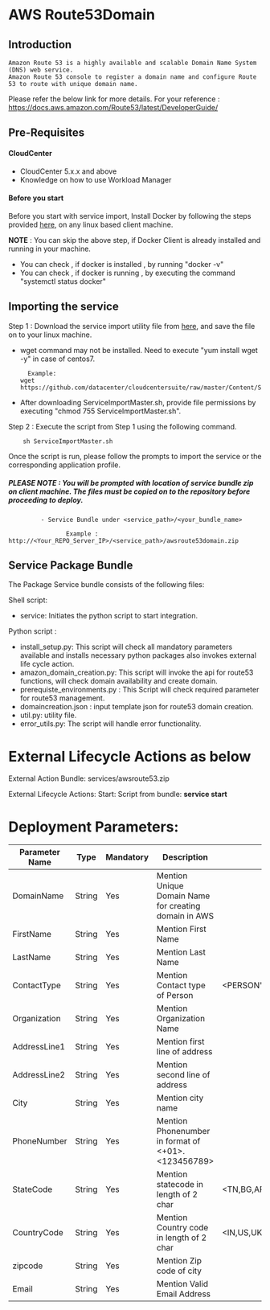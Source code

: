 # AWS Route53Domain
## Introduction

	Amazon Route 53 is a highly available and scalable Domain Name System (DNS) web service.
    Amazon Route 53 console to register a domain name and configure Route 53 to route with unique domain name.

Please refer the below link for more details.
	For your reference : https://docs.aws.amazon.com/Route53/latest/DeveloperGuide/

## Pre-Requisites
#### CloudCenter
- CloudCenter 5.x.x and above
- Knowledge on how to use Workload Manager

#### Before you start
Before you start with service import, Install Docker by following the steps provided [here](https://wwwin-github.cisco.com/CloudCenterSuite/Content-Factory/raw/master/dockerimages/Steps%20for%20Installation%20of%20Docker%20CE%20on%20CentOS7_V2.docx), on any linux based client machine.

**NOTE** : You can skip the above step, if Docker Client is already installed and running in your machine. 
- You can check , if docker is installed , by running "docker -v"
- You can check , if docker is running , by executing the command "systemctl status docker"

## Importing the service

Step 1 : Download the service import utility file  from [here](https://raw.githubusercontent.com/datacenter/cloudcentersuite/master/Content/Scripts/ServiceImportMaster.sh), and save the file on to your linux machine.
- wget command may not be installed. Need to execute "yum install wget -y" in case of centos7.

	    Example: 
      wget https://github.com/datacenter/cloudcentersuite/raw/master/Content/Scripts/ServiceImportMaster.sh
				
- After downloading ServiceImportMaster.sh, provide file permissions by executing "chmod 755 ServiceImportMaster.sh".

Step 2 : Execute the script from Step 1 using the following command.

        sh ServiceImportMaster.sh

Once the script is run, please follow the prompts to import the service or the corresponding application profile.


##### PLEASE NOTE : You will be prompted with location of service bundle zip on client machine. The files must be copied on to the repository before proceeding to deploy.

             - Service Bundle under <service_path>/<your_bundle_name>
                    
                    Example : http://<Your_REPO_Server_IP>/<service_path>/awsroute53domain.zip


## Service Package Bundle
The Package Service bundle consists of the following files:

Shell script:
 - service: Initiates the python script to start integration.

Python script :
 - install_setup.py: This script will check all mandatory parameters available and installs necessary python packages also invokes external life cycle action.
 - amazon_domain_creation.py: This script will invoke the api for route53 functions, will check domain availability and create domain.
 - prerequiste_environments.py : This Script will check required parameter for route53 management.
 - domaincreation.json : input template json for route53 domain creation.
 - util.py: utility file.
 - error_utils.py: The script will handle error functionality.

# External Lifecycle Actions as below
External Action Bundle:  services/awsroute53.zip

External Lifecycle Actions:
        Start:
            Script from bundle: **service start**

# Deployment Parameters:
| Parameter Name| Type	 | Mandatory |Description | Allowed Value |Default Value |
| ------ | ------ | ------ | ------ |------ | ------ |
| DomainName |	String | Yes | Mention Unique Domain Name for creating domain in AWS  |  |   |
| FirstName | String | Yes	| Mention First Name |  | |
| LastName | String |	Yes | Mention Last Name | | |
| ContactType | String | Yes | Mention Contact type of Person | <PERSON','COMPANY','ASSOCIATION','PUBLIC_BODY','RESELLER'> | |
| Organization | String | Yes | Mention Organization Name |  | |
| AddressLine1 | String | Yes | Mention first line of address  |  | |
|AddressLine2| String | Yes | Mention second line of address  |  | |
|City|String | Yes | Mention city name  |  | |
|PhoneNumber|String | Yes | Mention Phonenumber in format of <+01>.<123456789>  |  | |
|StateCode| String | Yes | Mention statecode in length of 2 char   | <TN,BG,AP,KL etc,.> | |
|CountryCode| String | Yes | Mention Country code in length of 2 char  |<IN,US,UK,AS,ML,SA etc,.>  | |
|zipcode| String | Yes | Mention Zip code of city  |  | |
|Email| String | Yes | Mention Valid Email Address   |  | |